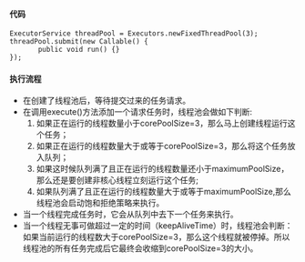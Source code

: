 #### 代码
```
ExecutorService threadPool = Executors.newFixedThreadPool(3);
threadPool.submit(new Callable() {
       public void run() {}
});
```

#### 执行流程
* 在创建了线程池后，等待提交过来的任务请求。
* 在调用execute()方法添加一个请求任务时，线程池会做如下判断:
    1. 如果正在运行的线程数量小于corePoolSize=3，那么马上创建线程运行这个任务；
    2. 如果正在运行的线程数量大于或等于corePoolSize=3，那么将这个任务放入队列；
    3. 如果这时候队列满了且正在运行的线程数量还小于maximumPoolSize，那么还是要创建非核心线程立刻运行这个任务;
    4. 如果队列满了且正在运行的线程数量大于或等于maximumPoolSize,那么线程池会启动饱和拒绝策略来执行。
* 当一个线程完成任务时，它会从队列中去下一个任务来执行。
* 当一个线程无事可做超过一定的时间（keepAliveTime）时，线程池会判断：如果当前运行的线程数大于corePoolSize=3，那么这个线程就被停掉。所以线程池的所有任务完成后它最终会收缩到corePoolSize=3的大小。
